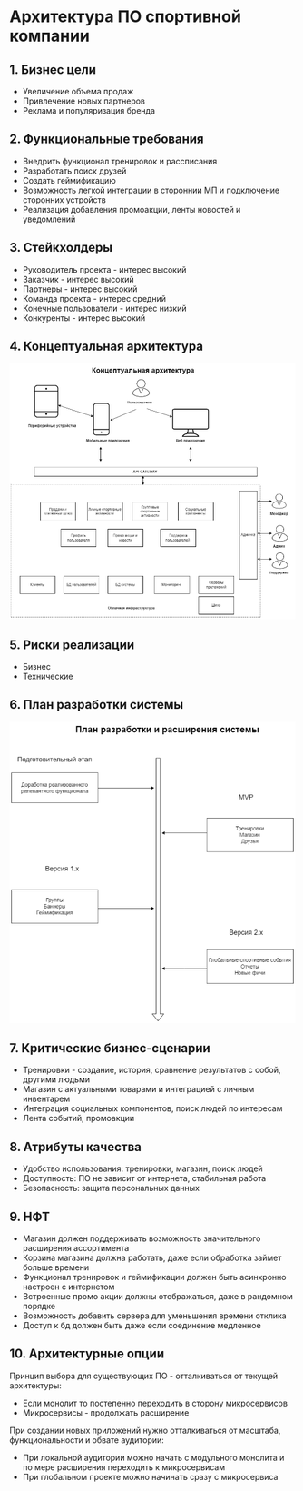 # Архитектура ПО спортивной компании

## 1. Бизнес цели
* Увеличение объема продаж
* Привлечение новых партнеров
* Реклама и популяризация бренда

## 2. Функциональные требования
* Внедрить функционал тренировок и рассписания
* Разработать поиск друзей
* Создать геймификацию
* Возможность легкой интеграции в стороннии МП и подключение сторонних устройств
* Реализация добавления промоакции, ленты новостей и уведомлений

## 3. Стейкхолдеры
* Руководитель проекта - интерес высокий
* Заказчик - интерес высокий
* Партнеры - интерес высокий
* Команда проекта - интерес средний
* Конечные пользователи - интерес низкий
* Конкуренты - интерес высокий
 
## 4. Концептуальная архитектура  
 ![Концептуальная архитектура](pics/concept.png)

## 5. Риски реализации
- Бизнес
- Технические

## 6. План разработки системы
   ![План разработки](pics/development.png)

## 7. Критические бизнес-сценарии
* Тренировки - создание, история, сравнение результатов с собой, другими людьми
* Магазин с актуальными товарами и интеграцией с личным инвентарем
* Интеграция социальных компонентов, поиск людей по интересам
* Лента событий, промоакции

## 8. Атрибуты качества
* Удобство использования: тренировки, магазин, поиск людей
* Доступность: ПО не зависит от интернета, стабильная работа
* Безопасность: защита персональных данных

## 9. НФТ
* Магазин должен поддерживать возможность значительного расширения ассортимента
* Корзина магазина должна работать, даже если обработка займет больше времени
* Функционал тренировок и геймификации должен быть асинхронно настроен с интернетом
* Встроенные промо акции должны отображаться, даже в рандомном порядке
* Возможность добавить сервера для уменьшения времени отклика
* Доступ к бд должен быть даже если соединение медленное

## 10. Архитектурные опции
Принцип выбора для существующих ПО - отталкиваться от текущей архитектуры:
* Если монолит то постепенно переходить в сторону микросервисов
* Микросервисы - продолжать расширение

При создании новых приложений нужно отталкиваться от масштаба, функциональности и обвате аудитории:
* При локальной аудитории можно начать с модульного монолита и по мере расширения переходить к микросервисам
* При глобальном проекте можно начинать сразу с микросервиса


 


